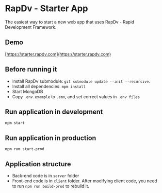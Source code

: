 # RapDv - Starter App

The easiest way to start a new web app that uses RapDv - Rapid Development Framework.

## Demo
[https://starter.rapdv.com](https://starter.rapdv.com)  
  
## Before running it
- Install RapDv submodule: `git submodule update --init --recursive`.
- Install all dependencies: `npm install`  
- Start MongoDB
- Copy `.env.example` to `.env`, and set correct values in `.env files`

## Run application in development
`npm start`

## Run application in production
`npm run start-prod`

## Application structure
- Back-end code is in `server` folder
- Front-end code is in `client` folder. After modifying client code, you need to run `npm run build-prod` to rebuild it.
